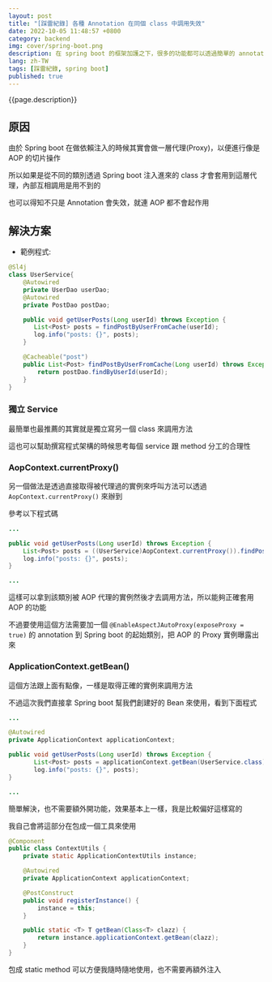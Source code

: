 ```yaml
---
layout: post
title: "[踩雷紀錄] 各種 Annotation 在同個 class 中調用失效"
date: 2022-10-05 11:48:57 +0800
category: backend
img: cover/spring-boot.png
description: 在 spring boot 的框架加護之下，很多的功能都可以透過簡單的 annotation 啟用，像是 @Transactional 或是 @Cacheable 都是常會用到的，不過這些功能卻會在同個 class 中互相調用的時候失效，下面提供幾個解決方案
lang: zh-TW
tags: [踩雷紀錄, spring boot]
published: true
---
```


{{page.description}}

## 原因

由於 Spring boot 在做依賴注入的時候其實會做一層代理(Proxy)，以便進行像是 AOP 的切片操作

所以如果是從不同的類別透過 Spring boot 注入進來的 class 才會套用到這層代理，內部互相調用是用不到的

也可以得知不只是 Annotation 會失效，就連 AOP 都不會起作用

## 解決方案

+ 範例程式:

```java
@Sl4j
class UserService{
    @Autowired
    private UserDao userDao;
    @Autowired
    private PostDao postDao;

    public void getUserPosts(Long userId) throws Exception {
       List<Post> posts = findPostByUserFromCache(userId);
       log.info("posts: {}", posts);
    }

    @Cacheable("post")
    public List<Post> findPostByUserFromCache(Long userId) throws Exception {
        return postDao.findByUserId(userId);
    }
}
```

### 獨立 Service

最簡單也最推薦的其實就是獨立寫另一個 class 來調用方法

這也可以幫助撰寫程式架構的時候思考每個 service 跟 method 分工的合理性

### AopContext.currentProxy()

另一個做法是透過直接取得被代理過的實例來呼叫方法可以透過 `AopContext.currentProxy()` 來辦到

參考以下程式碼

```java
...

public void getUserPosts(Long userId) throws Exception {
    List<Post> posts = ((UserService)AopContext.currentProxy()).findPostByUserFromCache(userId);
    log.info("posts: {}", posts);
}

...
```

這樣可以拿到該類別被 AOP 代理的實例然後才去調用方法，所以能夠正確套用 AOP 的功能

不過要使用這個方法需要加一個 `@EnableAspectJAutoProxy(exposeProxy = true)` 的 annotation 到 Spring boot 的起始類別，把 AOP 的 Proxy 實例曝露出來

### ApplicationContext.getBean()

這個方法跟上面有點像，一樣是取得正確的實例來調用方法

不過這次我們直接拿 Spring boot 幫我們創建好的 Bean 來使用，看到下面程式

```java
...

@Autowired
private ApplicationContext applicationContext;

public void getUserPosts(Long userId) throws Exception {
       List<Post> posts = applicationContext.getBean(UserService.class).findPostByUserFromCache(userId);
       log.info("posts: {}", posts);
}

...
```

簡單解決，也不需要額外開功能，效果基本上一樣，我是比較偏好這樣寫的

我自己會將這部分在包成一個工具來使用

```java
@Component
public class ContextUtils {
    private static ApplicationContextUtils instance;

    @Autowired
    private ApplicationContext applicationContext;

    @PostConstruct
    public void registerInstance() {
        instance = this;
    }

    public static <T> T getBean(Class<T> clazz) {
        return instance.applicationContext.getBean(clazz);
    }
}
```

包成 static method 可以方便我隨時隨地使用，也不需要再額外注入
